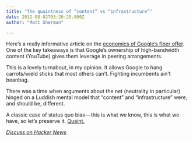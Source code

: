 ```yaml
---
title: "The quaintness of “content” vs “infrastructure”"
date: 2012-08-02T03:20:25.000Z
author: "Matt Sherman"

---
```


Here’s a really informative article on the [economics of Google’s fiber offer](http://muninetworks.org/content/economics-google-gigabit). One of the key takeaways is that Google’s ownership of high-bandwidth content (YouTube) gives them leverage in peering arrangements.

This is a lovely turnabout, in my opinion. It allows Google to hang carrots/wield sticks that most others can’t. Fighting incumbents ain’t beanbag.

There was a time when arguments about the net (neutrality in particular) hinged on a Luddish mental model that “content” and “infrastructure” were, and should be, different.

A classic case of status quo bias — this is what we know, this is what we have, so let’s preserve it. [Quaint.](http://clipperhouse.com/2010/03/17/the-artificial-distinction-between-%E2%80%9Ccontent%E2%80%9D-and-%E2%80%9Cdelivery%E2%80%9D/)

[_Discuss on Hacker News_](http://news.ycombinator.com/item?id=4329180)
